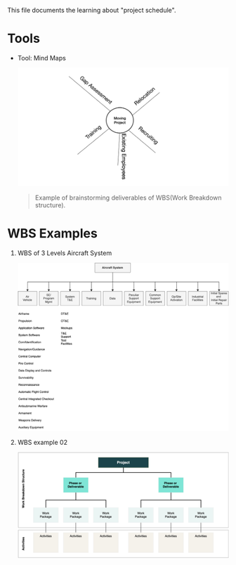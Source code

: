 This file documents the learning about "project schedule".

# Tools

- Tool: Mind Maps

    ![mind-map](./mind-map.png)

    > Example of brainstorming deliverables of WBS(Work Breakdown structure).

# WBS Examples

1.  WBS of 3 Levels Aircraft System

    ![WBS of 3 Level Aircraft System](./examples/wbs-01-3-level-aircraft-system/WBS%20-%203%20Level%20Aircraft%20System.svg)

2. WBS example 02

    ![WBS example 02](./examples/wbs-02/work-breakdown-structure-example-02.drawio.svg)